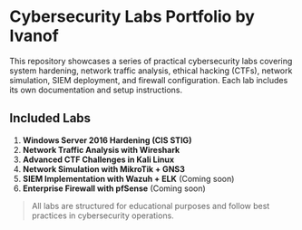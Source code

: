 # Cybersecurity Labs Portfolio by Ivanof

This repository showcases a series of practical cybersecurity labs covering system hardening, network traffic analysis, ethical hacking (CTFs), network simulation, SIEM deployment, and firewall configuration. Each lab includes its own documentation and setup instructions.

## Included Labs

1. **Windows Server 2016 Hardening (CIS STIG)**
2. **Network Traffic Analysis with Wireshark**
3. **Advanced CTF Challenges in Kali Linux**
4. **Network Simulation with MikroTik + GNS3**
5. **SIEM Implementation with Wazuh + ELK** (Coming soon)
6. **Enterprise Firewall with pfSense** (Coming soon)

> All labs are structured for educational purposes and follow best practices in cybersecurity operations.
